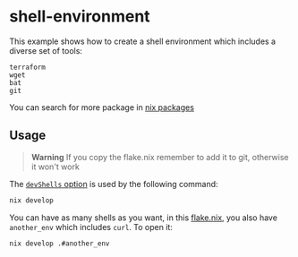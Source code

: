 # shell-environment

This example shows how to create a shell environment which
includes a diverse set of tools:

```
terraform
wget
bat
git
```

You can search for more package in [nix packages](https://search.nixos.org/packages)

## Usage

> **Warning**
> If you copy the flake.nix remember to add it to git, otherwise it won't work

The [`devShells` option](https://flake.parts/options/flake-parts.html#opt-perSystem.devShells) is used by the following command:

```sh
nix develop
```

You can have as many shells as you want, in this [flake.nix](./flake.nix), you also have
`another_env` which includes `curl`. To open it:

```sh
nix develop .#another_env
```